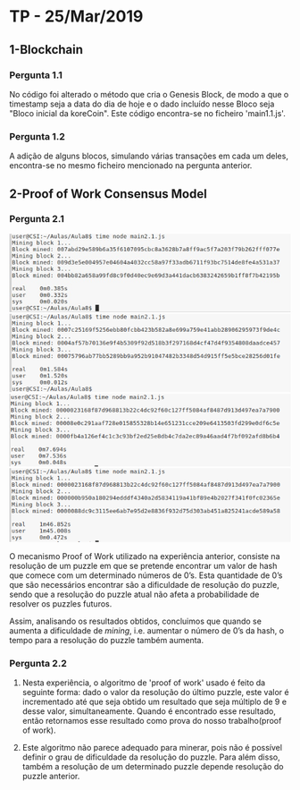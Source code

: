# TP - 25/Mar/2019

## 1-Blockchain

### Pergunta 1.1
No código foi alterado o método que cria o Genesis Block, de modo a que o timestamp seja a data do dia de hoje e o dado incluído nesse Bloco seja "Bloco inicial da koreCoin". Este código encontra-se no ficheiro 'main1.1.js'.

### Pergunta 1.2
A adição de alguns blocos, simulando várias transações em cada um deles, encontra-se no mesmo ficheiro mencionado na pergunta anterior. 

## 2-Proof of Work Consensus Model

### Pergunta 2.1
![Dificuldade 2](dif2.png)
![Dificuldade 3](dif3.png)
![Dificuldade 4](dif4.png)
![Dificuldade 5](dif5.png)

O mecanismo Proof of Work utilizado na experiência anterior, consiste na resolução de um puzzle em que se pretende encontrar um valor de hash que comece com um determinado números de 0’s. Esta quantidade de 0’s que são necessários encontrar são a dificuldade de resolução do puzzle, sendo que a resolução do puzzle atual não afeta a probabilidade de resolver os puzzles futuros.

Assim, analisando os resultados obtidos, concluimos que quando se aumenta a dificuldade de *mining*, i.e. aumentar o número de 0’s da hash, o tempo para a resolução do puzzle também aumenta.

### Pergunta 2.2

1. Nesta experiência, o algoritmo de 'proof of work' usado é feito da seguinte forma: dado o valor da resolução do último puzzle, este valor é incrementado até que seja obtido um resultado que seja múltiplo de 9 e desse valor, simultaneamente. Quando é encontrado esse resultado, então retornamos esse resultado como prova do nosso trabalho(proof of work).
 
2. Este algoritmo não parece adequado para minerar, pois não é possível definir o grau de dificuldade da resolução do puzzle. Para além disso, também a resolução de um determinado puzzle depende resolução do puzzle anterior.

